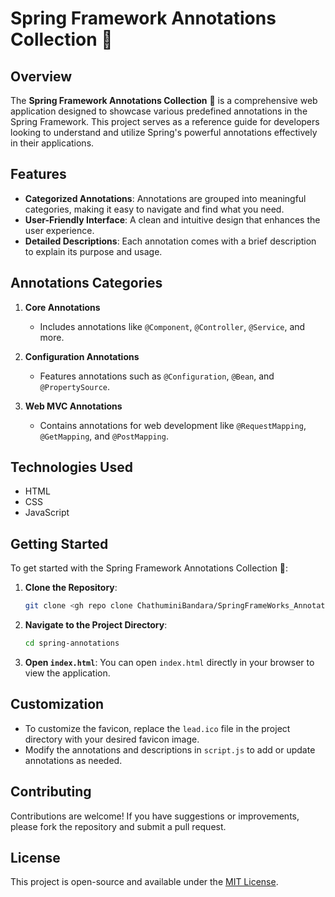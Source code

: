 # Spring Framework Annotations Collection 🍃

## Overview

The **Spring Framework Annotations Collection** 🍃 is a comprehensive web application designed to showcase various predefined annotations in the Spring Framework. This project serves as a reference guide for developers looking to understand and utilize Spring's powerful annotations effectively in their applications.

## Features

- **Categorized Annotations**: Annotations are grouped into meaningful categories, making it easy to navigate and find what you need.
- **User-Friendly Interface**: A clean and intuitive design that enhances the user experience.
- **Detailed Descriptions**: Each annotation comes with a brief description to explain its purpose and usage.

## Annotations Categories

1. **Core Annotations**
   - Includes annotations like `@Component`, `@Controller`, `@Service`, and more.

2. **Configuration Annotations**
   - Features annotations such as `@Configuration`, `@Bean`, and `@PropertySource`.

3. **Web MVC Annotations**
   - Contains annotations for web development like `@RequestMapping`, `@GetMapping`, and `@PostMapping`.

## Technologies Used

- HTML
- CSS
- JavaScript

## Getting Started

To get started with the Spring Framework Annotations Collection 🍃:

1. **Clone the Repository**:
   ```bash
   git clone <gh repo clone ChathuminiBandara/SpringFrameWorks_AnnotationCollection>
   ```

2. **Navigate to the Project Directory**:
   ```bash
   cd spring-annotations
   ```

3. **Open `index.html`**:
   You can open `index.html` directly in your browser to view the application.

## Customization

- To customize the favicon, replace the `lead.ico` file in the project directory with your desired favicon image.
- Modify the annotations and descriptions in `script.js` to add or update annotations as needed.

## Contributing

Contributions are welcome! If you have suggestions or improvements, please fork the repository and submit a pull request.

## License

This project is open-source and available under the [MIT License](LICENSE).

